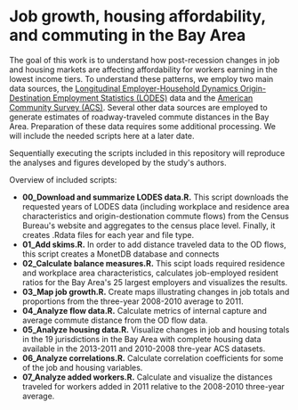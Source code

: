 Job growth, housing affordability, and commuting in the Bay Area
==========

The goal of this work is to understand how post-recession changes in job and housing markets are affecting affordability for workers earning in the lowest income tiers. To understand these patterns, we employ two main data sources, the [Longitudinal Employer-Household Dynamics Origin-Destination Employment Statistics (LODES)](http://lehd.ces.census.gov/data/) data and the [American Community Survey (ACS)](http://www.census.gov/acs/www/). Several other data sources are employed to generate estimates of roadway-traveled commute distances in the Bay Area. Preparation of these data requires some additional processing. We will include the needed scripts here at a later date. 

Sequentially executing the scripts included in this repository will reproduce the analyses and figures developed by the study's authors. 

Overview of included scripts:
* **00_Download and summarize LODES data.R.** This script downloads the requested years of LODES data (including workplace and residence area characteristics and origin-destionation commute flows) from the Census Bureau's website and aggregates to the census place level. Finally, it creates .Rdata files for each year and file type. 
* **01_Add skims.R.** In order to add distance traveled data to the OD flows, this script creates a MonetDB database and connects 
* **02_Calculate balance measures.R.** This scipt loads required residence and workplace area characteristics, calculates job-employed resident ratios for the Bay Area's 25 largest employers and visualizes the results. 
* **03_Map job growth.R.** Create maps illustrating changes in job totals and proportions from the three-year 2008-2010 average to 2011.
* **04_Analyze flow data.R.** Calculate metrics of internal capture and average commute distance from the OD flow data.
* **05_Analyze housing data.R.** Visualize changes in job and housing totals in the 19 jurisdictions in the Bay Area with complete housing data available in the 2013-2011 and 2010-2008 thre-year ACS datasets.
* **06_Analyze correlations.R.** Calculate correlation coefficients for some of the job and housing variables. 
* **07_Analyze added workers.R.** Calculate and visualize the distances traveled for workers added in 2011 relative to the 2008-2010 three-year average.